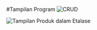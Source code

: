 #Tampilan Program
![CRUD](https://user-images.githubusercontent.com/82448210/174428102-50c9897b-95c2-4e9e-ab36-92fbfadda005.png)

![Tampilan Produk dalam Etalase](https://user-images.githubusercontent.com/82448210/174428113-f062a048-e84a-43e6-8c3b-6b874a4f2677.png)

